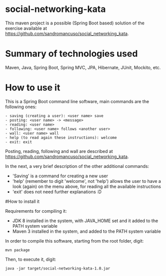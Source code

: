# social-networking-kata

This maven project is a possible (Spring Boot based) solution of the exercise available at https://github.com/sandromancuso/social_networking_kata.

# Summary of technologies used

Maven, Java, Spring Boot, Spring MVC, JPA, Hibernate, JUnit, Mockito, etc.

# How to use it

This is a Spring Boot command line software, main commands are the following ones:

```
- saving (creating a user): <user name> save
- posting: <user name> -> <message>
- reading: <user name>
- following: <user name> follows <another user>
- wall: <user name> wall
- help (to read again these instructions): welcome
- exit: exit
```

Posting, reading, following and wall are described at https://github.com/sandromancuso/social_networking_kata.

In the next, a very brief description of the other additional commands:

- 'Saving' is a command for creating a new user
- 'help' (remember to digit 'welcome', not 'help') allows the user to have a look (again) on the menu above, for reading all the available instructions
- 'exit' does not need further explanations :D

#How to install it

Requirements for compiling it:

- JDK 8 installed in the system, with JAVA_HOME set and it added to the PATH system variable
- Maven 3 installed in the system, and added to the PATH system variable

In order to compile this software, starting from the root folder, digit:

```
mvn package
```

Then, to execute it, digit:

```
java -jar target/social-networking-kata-1.0.jar
```
